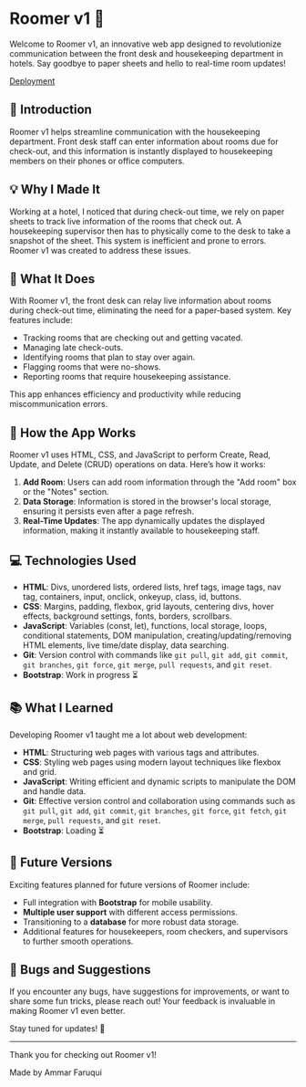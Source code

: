 
# Roomer v1 🏨

Welcome to Roomer v1, an innovative web app designed to revolutionize communication between the front desk and housekeeping department in hotels. Say goodbye to paper sheets and hello to real-time room updates!

[Deployment](https://ammar-15.github.io/Roomer-v1/)

## 📢 Introduction

Roomer v1 helps streamline communication with the housekeeping department. Front desk staff can enter information about rooms due for check-out, and this information is instantly displayed to housekeeping members on their phones or office computers.

## 💡 Why I Made It

Working at a hotel, I noticed that during check-out time, we rely on paper sheets to track live information of the rooms that check out. A housekeeping supervisor then has to physically come to the desk to take a snapshot of the sheet. This system is inefficient and prone to errors. Roomer v1 was created to address these issues.

## 🚀 What It Does

With Roomer v1, the front desk can relay live information about rooms during check-out time, eliminating the need for a paper-based system. Key features include:
- Tracking rooms that are checking out and getting vacated.
- Managing late check-outs.
- Identifying rooms that plan to stay over again.
- Flagging rooms that were no-shows.
- Reporting rooms that require housekeeping assistance.

This app enhances efficiency and productivity while reducing miscommunication errors.

## 🔧 How the App Works

Roomer v1 uses HTML, CSS, and JavaScript to perform Create, Read, Update, and Delete (CRUD) operations on data. Here’s how it works:
1. **Add Room**: Users can add room information through the "Add room" box or the "Notes" section.
2. **Data Storage**: Information is stored in the browser's local storage, ensuring it persists even after a page refresh.
3. **Real-Time Updates**: The app dynamically updates the displayed information, making it instantly available to housekeeping staff.

## 💻 Technologies Used

- **HTML**: Divs, unordered lists, ordered lists, href tags, image tags, nav tag, containers, input, onclick, onkeyup, class, id, buttons.
- **CSS**: Margins, padding, flexbox, grid layouts, centering divs, hover effects, background settings, fonts, borders, scrollbars.
- **JavaScript**: Variables (const, let), functions, local storage, loops, conditional statements, DOM manipulation, creating/updating/removing HTML elements, live time/date display, data searching.
- **Git**: Version control with commands like `git pull`, `git add`, `git commit`, `git branches`, `git force`, `git merge`, `pull requests`, and `git reset`.
- **Bootstrap**: Work in progress ⏳

## 📚 What I Learned

Developing Roomer v1 taught me a lot about web development:
- **HTML**: Structuring web pages with various tags and attributes.
- **CSS**: Styling web pages using modern layout techniques like flexbox and grid.
- **JavaScript**: Writing efficient and dynamic scripts to manipulate the DOM and handle data.
- **Git**: Effective version control and collaboration using commands such as `git pull`, `git add`, `git commit`, `git branches`, `git force`, `git fetch`, `git merge`, `pull requests`, and `git reset`.
- **Bootstrap**: Loading ⏳

## 🔮 Future Versions

Exciting features planned for future versions of Roomer include:
- Full integration with **Bootstrap** for mobile usability.
- **Multiple user support** with different access permissions.
- Transitioning to a **database** for more robust data storage.
- Additional features for housekeepers, room checkers, and supervisors to further smooth operations.

## 🐞 Bugs and Suggestions

If you encounter any bugs, have suggestions for improvements, or want to share some fun tricks, please reach out! Your feedback is invaluable in making Roomer v1 even better.

Stay tuned for updates! 🚀

---

Thank you for checking out Roomer v1!

Made by Ammar Faruqui
